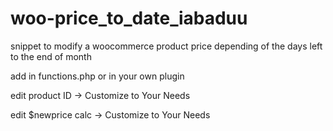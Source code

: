 # woo-price_to_date_iabaduu
snippet to modify a woocommerce product price depending of the days left to the end of month

add in functions.php or in your own plugin

edit product ID -> Customize to Your Needs

edit $newprice calc -> Customize to Your Needs
